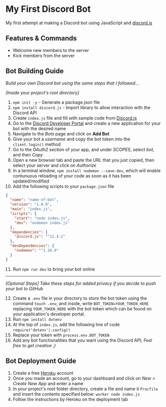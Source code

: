 # My First Discord Bot
My first attempt at making a Discord bot using JavaScript and [discord.js](https://discord.js.org)

## Features & Commands
- Welcome new members to the server
- Kick members from the server

## Bot Building Guide
*Build your own Discord bot using the same steps that I followed...*

*[Inside your project's root directory]*

1. `npm init -y` - Generate a package.json file
2. `npm install discord.js` - Import library to allow interaction with the Discord API
3. Create `index.js` file and fill with sample code from [Discord.js](https://discord.js.org/)
4. Go to the [Discord Developer Portal](https://discordapp.com/developers/applications/) and create a new application for your bot with the desired name
5. Navigate to the *Bots* page and click on **Add Bot**
6. Give your bot a *username* and copy the bot token into the `client.login()` method
7. Go to the *OAuth2* section of your app, and under *SCOPES*, select *bot*, and then *Copy*
8. Open a new browser tab and paste the URL that you just copied, then select your server and click on *Authorize*
9. In a terminal window, `npm install nodemon --save-dev`, which will enable contunuous reloading of your code as soon as it has been updated/modified
10. Add the following scripts to your `package.json` file
```JSON
{
  "name": "name-of-bot",
  "version": "1.0.0",
  "main": "index.js",
  "scripts": {
    "start": "node index.js",
    "dev": "nodemon index.js"
  },
  "dependencies": {
    "discord.js": "^11.4.2"
  },
  "devDependencies": {
    "nodemon": "^1.18.9"
  }
}
```
11. Run `npm run dev` to bring your bot online
---
*[Optional Steps] Take these steps for added privacy if you decide to push your bot to GitHub*

12. Create a `.env` file in your directory to store the bot token using the command `touch .env`, and inside, write `BOT_TOKEN=YOUR_TOKEN_HERE` replacing `YOUR_TOKEN_HERE` with the bot token which can be found on your application's developer portal.
13. Run `npm install dotenv`
14. At the top of `index.js`, add the following line of code
`require('dotenv').config()`
15. Replace your token with `process.env.BOT_TOKEN`
16. Add any bot functionalities that you want using the Discord API; *Feel free to get creative ;)*

## Bot Deployment Guide
1. Create a free [Heroku](https://heroku.com) account
2. Once you made an account, go to your dashboard and click on *New > Create New App* and enter a name
3. In your project's root folder directory, create a file and name it `Procfile` and insert the contents specified below:
`worker node index.js`
4. Follow the instructions by Heroku on the deployment tab